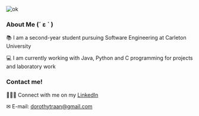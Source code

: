 ![ok](https://user-images.githubusercontent.com/62575445/112886721-4b741d00-90a0-11eb-81f1-bcce6c76fce1.PNG)
### About Me 	(´ ε ` )
📚 I am a second-year student pursuing Software Engineering at Carleton University

💻 I am currently working with Java, Python and C programming for projects and laboratory work


### Contact me!
👩🏻‍💻 Connect with me on my [LinkedIn](https://www.linkedin.com/in/dorothy-tran-124a381b7/)

✉ E-mail: dorothytraan@gmail.com

